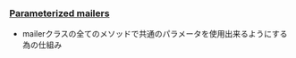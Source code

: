 ### [Parameterized mailers](https://github.com/rails/rails/pull/27825)

* mailerクラスの全てのメソッドで共通のパラメータを使用出来るようにする為の仕組み
